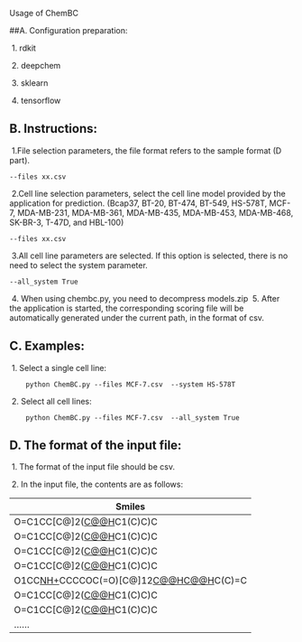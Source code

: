 Usage of ChemBC



##A. Configuration preparation:

​			1. rdkit

​			2. deepchem

​			3. sklearn

​			4. tensorflow



## B. Instructions:
​			1.File selection parameters, the file format refers to the sample format (D part).
```
--files xx.csv
```
​			2.Cell line selection parameters, select the cell line model provided by the application for prediction. (Bcap37, BT-20, BT-474, BT-549, HS-578T, MCF-7, MDA-MB-231, MDA-MB-361, MDA-MB-435, MDA-MB-453, MDA-MB-468, SK-BR-3, T-47D, and HBL-100)
```
--files xx.csv
```
​			3.All cell line parameters are selected. If this option is selected, there is no need to select the system parameter.
```
--all_system True
```
​			4. When using chembc.py, you need to decompress models.zip
​			5. After the application is started, the corresponding scoring file will be automatically generated under the current path, in the format of csv.



## C. Examples:

​			 1. Select a single cell line:

```
	python ChemBC.py --files MCF-7.csv  --system HS-578T
```

​			 2. Select all cell lines:

```
	python ChemBC.py --files MCF-7.csv  --all_system True
```



## D. The format of the input file:

​			 1. The format of the input file should be csv.

​			 2. In the input file, the contents are as follows:

| Smiles                                                       |
| ------------------------------------------------------------ |
| O=C1CC[C@]2([C@@H](CC[C@@]3([C@@H]2CC[C@@H]2[C@@H]4[C@@](CC[C@]23C)(CC[C@H]4C(C)=C)C(=O)[O-])C)C1(C)C)C |
| O=C1CC[C@]2([C@@H](CC[C@@]3([C@@H]2CC[C@@H]2[C@@H]4[C@@](CC[C@]23C)(CC[C@H]4C(C)=C)C(OCCCC[NH+](CC)CC)=O)C)C1(C)C)C |
| O=C1CC[C@]2([C@@H](CC[C@@]3([C@@H]2CC[C@@H]2[C@@H]4[C@@](CC[C@]23C)(CC[C@H]4C(C)=C)C(OCCCC[NH+]2CCCC2)=O)C)C1(C)C)C |
| O=C1CC[C@]2([C@@H](CC[C@@]3([C@@H]2CC[C@@H]2[C@@H]4[C@@](CC[C@]23C)(CC[C@H]4C(C)=C)C(OCCCC[NH+]2CCCCC2)=O)C)C1(C)C)C |
| O1CC[NH+](CC1)CCCCOC(=O)[C@]12[C@@H]([C@H]3CC[C@H]4[C@](CC[C@@H]5[C@@]4(CCC(=O)C5(C)C)C)(C)[C@@]3(CC1)C)[C@@H](CC2)C(C)=C |
| O=C1CC[C@]2([C@@H](CC[C@@]3([C@@H]2CC[C@@H]2[C@@H]4[C@@](CC[C@]23C)(CC[C@H]4C(C)=C)C(OCCC[NH+](CC)CC)=O)C)C1(C)C)C |
| O=C1CC[C@]2([C@@H](CC[C@@]3([C@@H]2CC[C@@H]2[C@@H]4[C@@](CC[C@]23C)(CC[C@H]4C(C)=C)C(OCCC[NH+]2CCCC2)=O)C)C1(C)C)C |
| ……                                                           |

